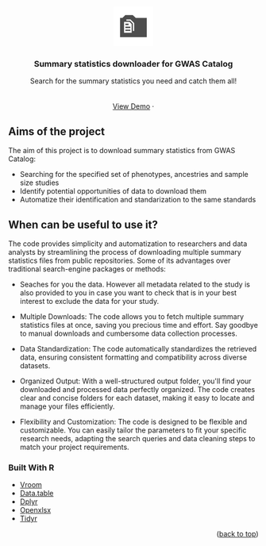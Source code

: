<div id="top"></div>
<!--



-->
[![Contributors][contributors-shield]][contributors-url]
[![Forks][forks-shield]][forks-url]
[![Stargazers][stars-shield]][stars-url]
[![Issues][issues-shield]][issues-url]
[![MIT License][license-shield]][license-url]
[![LinkedIn][linkedin-shield]][linkedin-url]



<!-- PROJECT LOGO -->
<br />
<div align="center">
  <a href="https://github.com/Gero1999/code/new/main/R/GWAS-Catalog-Download">
    <img src="files_logo.png" alt="Logo" width="80" height="80">
  </a>

  <h3 align="center">Summary statistics downloader for GWAS Catalog</h3>

  <p align="center">
    Search for the summary statistics you need and catch them all!
    <br />
    <br />
    <br />
    <a href="https://github.com/Gero1999/code/tree/main/R/GWAS-Catalog-Download">View Demo</a>
    ·
  </p>
</div>



<!-- ABOUT THE PROJECT -->
## Aims of the project


The aim of this project is to download summary statistics from GWAS Catalog:

* Searching for the specified set of phenotypes, ancestries and sample size studies
* Identify potential opportunities of data to download them
* Automatize their identification and standarization to the same standards

## When can be useful to use it?

The code provides simplicity and automatization to researchers and data analysts by streamlining the process of downloading multiple summary statistics files from public repositories. Some of its advantages over traditional search-engine packages or methods: 

* Seaches for you the data. However all metadata related to the study is also provided to you in case you want to check that is in your best interest to exclude the data for your study.

* Multiple Downloads: The code allows you to fetch multiple summary statistics files at once, saving you precious time and effort. Say goodbye to manual downloads and cumbersome data collection processes.

* Data Standardization: The code automatically standardizes the retrieved data, ensuring consistent formatting and compatibility across diverse datasets. 

* Organized Output: With a well-structured output folder, you'll find your downloaded and processed data perfectly organized. The code creates clear and concise folders for each dataset, making it easy to locate and manage your files efficiently.

* Flexibility and Customization: The code is designed to be flexible and customizable. You can easily tailor the parameters to fit your specific research needs, adapting the search queries and data cleaning steps to match your project requirements.


### Built With R

* [Vroom]()
* [Data.table]()
* [Dplyr]()
* [Openxlsx]()
* [Tidyr]()

<p align="right">(<a href="#top">back to top</a>)</p>



<!-- STILL IN DEVELOP! -->




<!-- USAGE EXAMPLES -->





